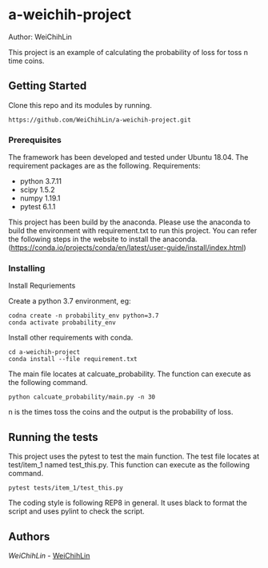# a-weichih-project

Author: WeiChihLin

This project is an example of calculating the probability of loss for toss n time coins.

## Getting Started
Clone this repo and its modules by running.
```
https://github.com/WeiChihLin/a-weichih-project.git
```

### Prerequisites
The framework has been developed and tested under Ubuntu 18.04. The requirement packages are as the following.
Requirements:
* python 3.7.11
* scipy  1.5.2
* numpy  1.19.1
* pytest 6.1.1

This project has been build by the anaconda. Please use the anaconda to build the environment with requirement.txt to run this project.
You can refer the following steps in the website to install the anaconda. (https://conda.io/projects/conda/en/latest/user-guide/install/index.html)


### Installing

Install Requriements

Create a python 3.7 environment, eg:
```
codna create -n probability_env python=3.7
conda activate probability_env
```

Install other requirements with conda.
```
cd a-weichih-project
conda install --file requirement.txt
```
The main file locates at calcuate_probability. The function can execute as the following command.
```
python calcuate_probability/main.py -n 30
```
n is the times toss the coins and the output is the probability of loss.

## Running the tests

This project uses the pytest to test the main function.
The test file locates at test/item_1 named test_this.py. This function can execute as the following command.
```
pytest tests/item_1/test_this.py
```
The coding style is following  REP8 in general. It uses black to format the script and uses pylint to check the script.


## Authors

*WeiChihLin* - [WeiChihLin](https://github.com/WeiChihLin)

